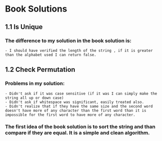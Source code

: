 # Book Solutions
## 1.1 Is Unique
### The difference to my solution in the book solution is:
    - I should have verified the length of the string , if it is greater than the alphabet used I can return false.
## 1.2 Check Permutation
### Problems in my solution:
    - Didn't ask if it was case sensitive (if it was I can simply make the string all up or down case)
    - Didn't ask if whitespace was significant, easily treated also.
    - Didn't realize that if they have the same size and the second word doesn't have more of any character than the first word than it is 
    impossible for the first word to have more of any character.
### The first idea of the book solution is to sort the string and than compare if they are equal. It is a simple and clean algorithm.
